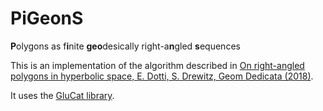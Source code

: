 # PiGeonS

**P**olygons as f**i**nite **geo**desically right-a**n**gled **s**equences

This is an implementation of the algorithm described in [On right-angled polygons in hyperbolic space, E. Dotti, S. Drewitz, Geom Dedicata (2018)](https://doi.org/10.1007/s10711-018-0357-y).

It uses the [GluCat library](https://github.com/penguian/glucat).
